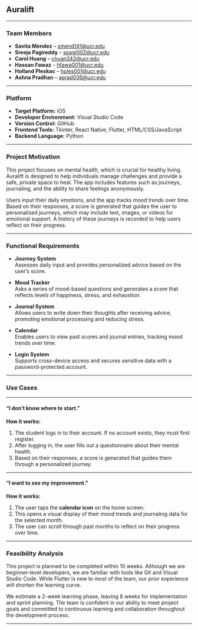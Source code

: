 ## Auralift

---

### Team Members

- **Savita Mendez** – smend141@ucr.edu  
- **Sreeja Pagireddy** – spagi002@ucr.edu  
- **Carol Huang** – chuan242@ucr.edu  
- **Hassan Fawaz** – hfawa001@ucr.edu  
- **Holland Pleskac** – hples001@ucr.edu  
- **Ashna Pradhan** – aprad036@ucr.edu  

---

### Platform

- **Target Platform:** iOS  
- **Developer Environment:** Visual Studio Code  
- **Version Control:** GitHub  
- **Frontend Tools:** Tkinter, React Native, Flutter, HTML/CSS/JavaScript  
- **Backend Language:** Python  

---

### Project Motivation

This project focuses on mental health, which is crucial for healthy living. Auralift is designed to help individuals manage challenges and provide a safe, private space to heal. The app includes features such as journeys, journaling, and the ability to share feelings anonymously.

Users input their daily emotions, and the app tracks mood trends over time. Based on their responses, a score is generated that guides the user to personalized journeys, which may include text, images, or videos for emotional support. A history of these journeys is recorded to help users reflect on their progress.

---

### Functional Requirements

- **Journey System**  
  Assesses daily input and provides personalized advice based on the user’s score.

- **Mood Tracker**  
  Asks a series of mood-based questions and generates a score that reflects levels of happiness, stress, and exhaustion.

- **Journal System**  
  Allows users to write down their thoughts after receiving advice, promoting emotional processing and reducing stress.

- **Calendar**  
  Enables users to view past scores and journal entries, tracking mood trends over time.

- **Login System**  
  Supports cross-device access and secures sensitive data with a password-protected account.

---

### Use Cases

---

#### “I don’t know where to start.”

**How it works:**

1. The student logs in to their account. If no account exists, they must first register.
2. After logging in, the user fills out a questionnaire about their mental health.
3. Based on their responses, a score is generated that guides them through a personalized journey.

---

#### “I want to see my improvement.”

**How it works:**

1. The user taps the **calendar icon** on the home screen.
2. This opens a visual display of their mood trends and journaling data for the selected month.
3. The user can scroll through past months to reflect on their progress over time.

---

### Feasibility Analysis

This project is planned to be completed within 10 weeks. Although we are beginner-level developers, we are familiar with tools like Git and Visual Studio Code. While Flutter is new to most of the team, our prior experience will shorten the learning curve.

We estimate a 2-week learning phase, leaving 8 weeks for implementation and sprint planning. The team is confident in our ability to meet project goals and committed to continuous learning and collaboration throughout the development process.

---
